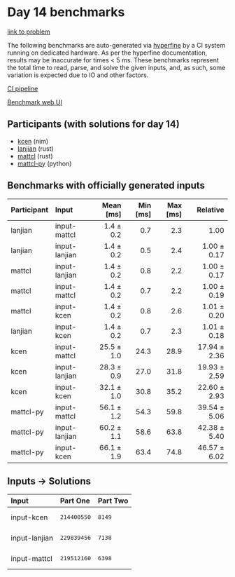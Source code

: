 # Day 14 benchmarks

[link to problem](https://adventofcode.com/2024/day/14)

The following benchmarks are auto-generated via
[hyperfine](https://github.com/sharkdp/hyperfine) by a CI system running on
dedicated hardware. As per the hyperfine documentation, results may be
inaccurate for times < 5 ms. These benchmarks represent the total time to read,
parse, and solve the given inputs, and, as such, some variation is expected due
to IO and other factors.

[CI pipeline](http://ci.papercode.net:8080/teams/main/pipelines/aoc2024)

[Benchmark web UI](https://aoc.ancalagon.black)


## Participants (with solutions for day 14)

- [kcen](https://github.com/kcen/aoc2024) (nim)
- [lanjian](https://github.com/lanjian/aoc-2024) (rust)
- [mattcl](https://github.com/mattcl/aoc2024) (rust)
- [mattcl-py](https://github.com/mattcl/aoc2024-py) (python)


## Benchmarks with officially generated inputs

| Participant | Input | Mean [ms] | Min [ms] | Max [ms] | Relative |
|:---|:---|---:|---:|---:|---:|
| lanjian | input-mattcl | 1.4 ± 0.2 | 0.7 | 2.3 | 1.00 |
| lanjian | input-lanjian | 1.4 ± 0.2 | 0.5 | 2.4 | 1.00 ± 0.17 |
| mattcl | input-lanjian | 1.4 ± 0.2 | 0.8 | 2.2 | 1.00 ± 0.17 |
| mattcl | input-mattcl | 1.4 ± 0.2 | 0.7 | 2.2 | 1.00 ± 0.19 |
| mattcl | input-kcen | 1.4 ± 0.2 | 0.8 | 2.6 | 1.01 ± 0.20 |
| lanjian | input-kcen | 1.4 ± 0.2 | 0.7 | 2.3 | 1.01 ± 0.18 |
| kcen | input-mattcl | 25.5 ± 1.0 | 24.3 | 28.9 | 17.94 ± 2.36 |
| kcen | input-lanjian | 28.3 ± 0.9 | 27.0 | 31.8 | 19.93 ± 2.59 |
| kcen | input-kcen | 32.1 ± 1.0 | 30.8 | 35.2 | 22.60 ± 2.93 |
| mattcl-py | input-mattcl | 56.1 ± 1.2 | 54.3 | 59.8 | 39.54 ± 5.06 |
| mattcl-py | input-lanjian | 60.2 ± 1.1 | 58.6 | 63.8 | 42.38 ± 5.40 |
| mattcl-py | input-kcen | 66.1 ± 1.9 | 63.4 | 74.8 | 46.57 ± 6.02 |


## Inputs -> Solutions

| Input | Part One | Part Two |
|:---|:---|:---|
|input-kcen|<pre>214400550</pre>|<pre>8149</pre>|
|input-lanjian|<pre>229839456</pre>|<pre>7138</pre>|
|input-mattcl|<pre>219512160</pre>|<pre>6398</pre>|